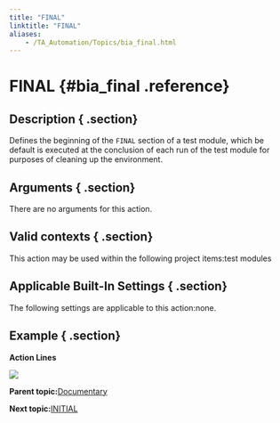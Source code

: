```yaml
--- 
title: "FINAL"
linktitle: "FINAL"
aliases: 
    - /TA_Automation/Topics/bia_final.html
---
```

# FINAL {#bia_final .reference}

## Description { .section}

Defines the beginning of the `FINAL` section of a test module, which be default is executed at the conclusion of each run of the test module for purposes of cleaning up the environment.

## Arguments { .section}

There are no arguments for this action.

## Valid contexts { .section}

This action may be used within the following project items:test modules

## Applicable Built-In Settings { .section}

The following settings are applicable to this action:none.

## Example { .section}

**Action Lines**

![](../Images/bia_final_pgm.png)

**Parent topic:**[Documentary](../../TA_Automation/Topics/bia_Documentary.html)

**Next topic:**[INITIAL](../../TA_Automation/Topics/bia_initial.html)

